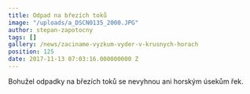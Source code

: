 ```yaml
---
title: Odpad na březích toků
image: "/uploads/a_DSCN0135_2000.JPG"
author: stepan-zapotocny
tags: []
gallery: /news/zaciname-vyzkum-vyder-v-krusnych-horach
position: 125
date: 2017-11-13 07:03:16.000000000 Z
---
```

Bohužel odpadky na březích toků se nevyhnou ani horským úsekům řek.
